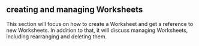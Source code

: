 ## creating and managing Worksheets

This section will focus on how to create a Worksheet and get a reference to new Worksheets.  In addition to that, it will discuss managing Worksheets, including rearranging and deleting them.
